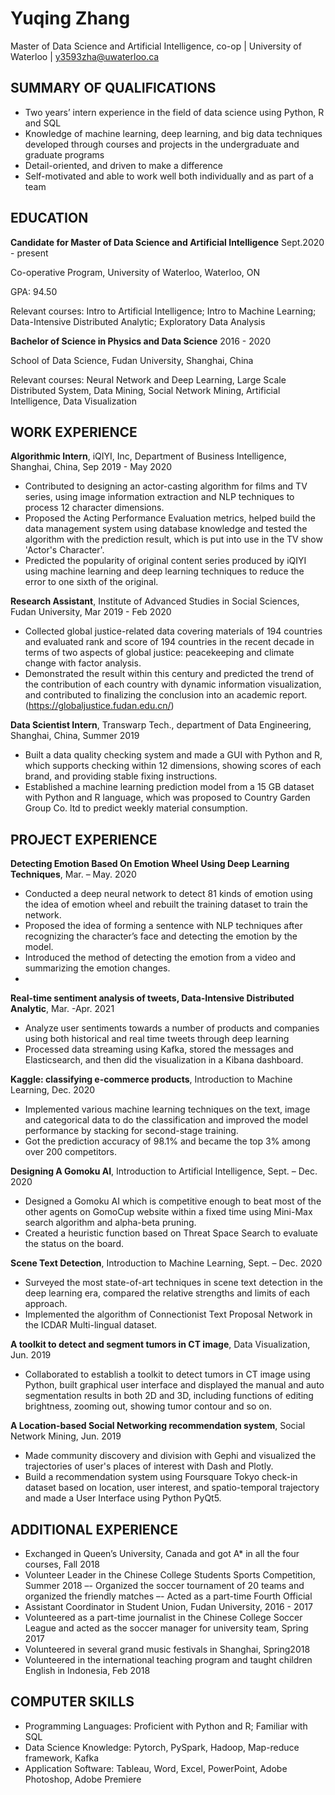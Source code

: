 # Yuqing Zhang

Master of Data Science and Artificial Intelligence, co-op | University of Waterloo | y3593zha@uwaterloo.ca


## SUMMARY OF QUALIFICATIONS

- Two years’ intern experience in the field of data science using Python, R and SQL 
- Knowledge of machine learning, deep learning, and big data techniques developed through courses and projects in the undergraduate and graduate programs
- Detail-oriented, and driven to make a difference
- Self-motivated and able to work well both individually and as part of a team 

## EDUCATION

**Candidate for Master of Data Science and Artificial Intelligence**	Sept.2020 - present

Co-operative Program, University of Waterloo, Waterloo, ON  	

  GPA: 94.50                

  Relevant courses: Intro to Artificial Intelligence; Intro to Machine Learning; Data-Intensive Distributed Analytic; Exploratory Data Analysis

**Bachelor of Science in Physics and Data Science**	2016 - 2020

School of Data Science, Fudan University, Shanghai, China  	

  Relevant courses:  Neural Network and Deep Learning, Large Scale Distributed System, Data Mining,  Social Network Mining,  Artificial Intelligence,  Data Visualization

## WORK EXPERIENCE 
**Algorithmic Intern**,  iQIYI, Inc, Department of Business Intelligence, Shanghai, China, Sep 2019 - May 2020
- Contributed to designing an actor-casting algorithm for films and TV series, using image information extraction and NLP techniques to process 12 character dimensions. 
- Proposed the Acting Performance Evaluation metrics, helped build the data management system using database knowledge and tested the algorithm with the prediction result, which is put into use in the TV show 'Actor's Character'.
- Predicted the popularity of original content series produced by iQIYI using machine learning and deep learning techniques to reduce the error to one sixth of the original.

**Research Assistant**, Institute of Advanced Studies in Social Sciences, Fudan University, Mar 2019 - Feb 2020 
- Collected global justice-related data covering materials of 194 countries and evaluated rank and score of 194 countries in the recent decade in terms of two aspects of global justice: peacekeeping and climate change with factor analysis.
- Demonstrated the result within this century and predicted the trend of the contribution of each country with dynamic information visualization, and contributed to finalizing the conclusion into an academic report. (https://globaljustice.fudan.edu.cn/) 

**Data Scientist Intern**, Transwarp Tech., department of Data Engineering, Shanghai, China, Summer 2019
- Built a data quality checking system and made a GUI with Python and R, which supports checking within 12 dimensions, showing scores of each brand, and providing stable fixing instructions.
- Established a machine learning prediction model from a 15 GB dataset with Python and R language, which was proposed to Country Garden Group Co. ltd to predict weekly material consumption. 

## PROJECT EXPERIENCE 
**Detecting Emotion Based On Emotion Wheel Using Deep Learning Techniques**, Mar. – May. 2020
- Conducted a deep neural network to detect 81 kinds of emotion using the idea of emotion wheel and rebuilt the training dataset to train the network.
- Proposed the idea of forming a sentence with NLP techniques after recognizing the character’s face and  detecting the emotion by the model. 
- Introduced the method of detecting the emotion from a video and summarizing the emotion changes.
- 
**Real-time sentiment analysis of tweets, Data-Intensive Distributed Analytic**, Mar. -Apr. 2021
- Analyze user sentiments towards a number of products and companies using both historical and real time tweets through deep learning
- Processed data streaming using Kafka, stored the messages and Elasticsearch, and then did the visualization in a Kibana dashboard.

**Kaggle: classifying e-commerce products**, Introduction to Machine Learning,  Dec. 2020
- Implemented various machine learning techniques on the text, image and categorical data to do the classification and improved the model performance by stacking for second-stage training.
- Got the prediction accuracy of 98.1% and became the top 3% among over 200 competitors.

**Designing A Gomoku AI**,  Introduction to Artificial Intelligence, Sept. – Dec. 2020
- Designed a Gomoku AI which is competitive enough to beat most of the other agents on GomoCup website within a fixed time using Mini-Max search algorithm and alpha-beta pruning.
- Created a heuristic function based on Threat Space Search to evaluate the status on the board.

**Scene Text Detection**, Introduction to Machine Learning, Sept. – Dec. 2020
- Surveyed the most state-of-art techniques in scene text detection in the deep learning era, compared the relative  strengths and limits of each approach.
- Implemented the algorithm of Connectionist Text Proposal Network in the ICDAR Multi-lingual dataset. 

**A toolkit to detect and segment tumors in CT image**, Data Visualization, Jun. 2019
- Collaborated to establish a toolkit to detect tumors in CT image using Python, built graphical user interface and displayed the manual and auto segmentation results in both 2D and 3D, including functions of editing brightness, zooming out, showing tumor contour and so on.

**A Location-based Social Networking recommendation system**, Social Network Mining, Jun. 2019 
- Made community discovery and division with Gephi and visualized the trajectories of user's places of interest with Dash and Plotly.
- Build a recommendation system using Foursquare Tokyo check-in dataset based on location, user interest, and spatio-temporal trajectory and made a User Interface using Python PyQt5.

## ADDITIONAL EXPERIENCE

- Exchanged in Queen’s University, Canada and got A* in all the four courses, Fall 2018
- Volunteer Leader in the Chinese College Students Sports Competition, Summer 2018
–- Organized the soccer tournament of 20 teams and organized the friendly matches 
–- Acted as a part-time Fourth Official 
- Assistant Coordinator in Student Union, Fudan University, 2016 - 2017
- Volunteered as a part-time journalist in the Chinese College Soccer League and acted as the soccer manager for university team, Spring 2017 
- Volunteered in several grand music festivals in Shanghai, Spring2018
- Volunteered in the international teaching program and taught children English in Indonesia, Feb 2018

## COMPUTER SKILLS

- Programming Languages: Proficient with Python and R; Familiar with SQL 
- Data Science Knowledge: Pytorch, PySpark, Hadoop, Map-reduce framework, Kafka
- Application Software: Tableau, Word, Excel, PowerPoint, Adobe Photoshop, Adobe Premiere
